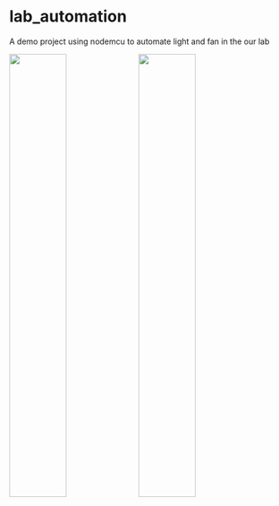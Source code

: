 # lab_automation

A demo project using nodemcu to automate light and fan in the our lab

<img src="https://github.com/nithin-dot/Vehicle_tracking/blob/master/Screen-shot/Dashboard_1.jpg" width="45%"></img> <img src="https://github.com/nithin-dot/Vehicle_tracking/blob/master/Screen-shot/Dashboard_2.jpg" width="45%"></img> 

